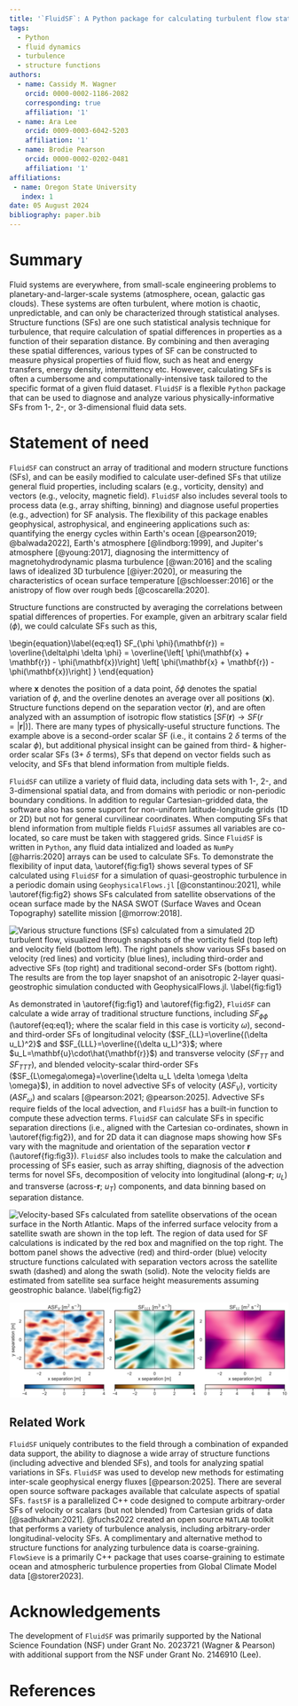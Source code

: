 ```yaml
---
title: '`FluidSF`: A Python package for calculating turbulent flow statistics'
tags:
  - Python
  - fluid dynamics
  - turbulence
  - structure functions
authors:
  - name: Cassidy M. Wagner
    orcid: 0000-0002-1186-2082
    corresponding: true
    affiliation: '1'
  - name: Ara Lee
    orcid: 0009-0003-6042-5203
    affiliation: '1'
  - name: Brodie Pearson
    orcid: 0000-0002-0202-0481
    affiliation: '1'
affiliations:
 - name: Oregon State University
   index: 1
date: 05 August 2024
bibliography: paper.bib
---
```


# Summary

Fluid systems are everywhere, from small-scale engineering problems to planetary-and-larger-scale systems (atmosphere, ocean, galactic gas clouds). These systems are often turbulent, where motion is chaotic, unpredictable, and can only be characterized through statistical analyses. Structure functions (SFs) are one such statistical analysis technique for turbulence, that require calculation of spatial differences in properties as a function of their separation distance. By combining and then averaging these spatial differences, various types of SF can be constructed to measure physical properties of fluid flow, such as heat and energy transfers, energy density, intermittency etc. However, calculating SFs is often a cumbersome and computationally-intensive task tailored to the specific format of a given fluid dataset. `FluidSF` is a flexible `Python` package that can be used to diagnose and analyze various physically-informative SFs from 1-, 2-, or 3-dimensional fluid data sets.    

# Statement of need

`FluidSF` can construct an array of traditional and modern structure functions (SFs), and can be easily modified to calculate user-defined SFs that utilize general fluid properties, including scalars (e.g., vorticity, density) and vectors (e.g., velocity, magnetic field). `FluidSF` also includes several tools to process data (e.g., array shifting, binning) and diagnose useful properties (e.g., advection) for SF analysis. The flexibility of this package enables geophysical, astrophysical, and engineering applications such as: quantifying the energy cycles within Earth's ocean [@pearson2019; @balwada2022], Earth's atmosphere [@lindborg:1999], and Jupiter's atmosphere [@young:2017], diagnosing the intermittency of magnetohydrodynamic plasma turbulence [@wan:2016] and the scaling laws of idealized 3D turbulence [@iyer:2020], or measuring the characteristics of ocean surface temperature [@schloesser:2016] or the anistropy of flow over rough beds [@coscarella:2020].   

Structure functions are constructed by averaging the correlations between spatial differences of properties. For example, given an arbitrary scalar field ($\phi$), we could calculate SFs such as this,

\begin{equation}\label{eq:eq1}
SF_{\phi \phi}(\mathbf{r}) = \overline{\delta\phi \delta \phi} = \overline{\left[ \phi(\mathbf{x} + \mathbf{r}) - \phi(\mathbf{x})\right] \left[ \phi(\mathbf{x} + \mathbf{r}) - \phi(\mathbf{x})\right] }
\end{equation}

where $\mathbf{x}$ denotes the position of a data point, $\delta \phi$ denotes the spatial variation of $\phi$, and the overline denotes an average over all positions ($\mathbf{x}$). Structure functions depend on the separation vector ($\mathbf{r}$), and are often analyzed with an assumption of isotropic flow statistics [$SF(\mathbf{r})\rightarrow SF(r=|\mathbf{r}|)$]. There are many types of physically-useful structure functions. The example above is a second-order scalar SF (i.e., it contains 2 $\delta$ terms of the scalar $\phi$), but additional physical insight can be gained from third- \& higher-order scalar SFs (3+ $\delta$ terms), SFs that depend on vector fields such as velocity, and SFs that blend information from multiple fields. 

`FluidSF` can utilize a variety of fluid data, including data sets with 1-, 2-, and 3-dimensional spatial data, and from domains with periodic or non-periodic boundary conditions. In addition to regular Cartesian-gridded data, the software also has some support for non-uniform latitude-longitude grids (1D or 2D) but not for general curvilinear coordinates. When computing SFs that blend information from multiple fields `FluidSF` assumes all variables are co-located, so care must be taken with staggered grids. Since `FluidSF` is written in `Python`, any fluid data intialized and loaded as `NumPy` [@harris:2020] arrays can be used to calculate SFs. To demonstrate the flexibility of input data, \autoref{fig:fig1} shows several types of SF calculated using `FluidSF` for a simulation of quasi-geostrophic turbulence in a periodic domain using `GeophysicalFlows.jl` [@constantinou:2021], while \autoref{fig:fig2} shows SFs calculated from satellite observations of the ocean surface made by the NASA SWOT (Surface Waves and Ocean Topography) satellite mission [@morrow:2018].

![Various structure functions (SFs) calculated from a simulated 2D turbulent flow, visualized through snapshots of the vorticity field (top left) and velocity field (bottom left). The right panels show various SFs based on velocity (red lines) and vorticity (blue lines), including third-order and advective SFs (top right) and traditional second-order SFs (bottom right). The results are from the top layer snapshot of an anisotropic 2-layer quasi-geostrophic simulation conducted with GeophysicalFlows.jl. \label{fig:fig1}](figs/fig1.png)

As demonstrated in \autoref{fig:fig1} and \autoref{fig:fig2}, `FluidSF` can calculate a wide array of traditional structure functions, including $SF_{\phi \phi}$ (\autoref{eq:eq1}; where the scalar field in this case is vorticity $\omega$), second- and third-order SFs of longitudinal velocity ($SF_{LL}=\overline{(\delta u_L)^2}$ and $SF_{LLL}=\overline{(\delta u_L)^3}$; where $u_L=\mathbf{u}\cdot\hat{\mathbf{r}}$) and transverse velocity ($SF_{TT}$ and $SF_{TTT}$), and blended velocity-scalar third-order SFs ($SF_{L\omega\omega}=\overline{\delta u_L \delta \omega \delta \omega}$), in addition to novel advective SFs  of velocity ($ASF_{V}$), vorticity ($ASF_{\omega}$) and scalars [@pearson:2021; @pearson:2025]. Advective SFs require fields of the local advection, and `FluidSF` has a built-in function to compute these advection terms. `FluidSF` can calculate SFs in specific separation directions (i.e., aligned with the Cartesian co-ordinates, shown in \autoref{fig:fig2}), and for 2D data it can diagnose maps showing how SFs vary with the magnitude and orientation of the separation vector $\mathbf{r}$ (\autoref{fig:fig3}). `FluidSF` also includes tools to make the calculation and processing of SFs easier, such as array shifting, diagnosis of the advection terms for novel SFs, decomposition of velocity into longitudinal (along-$\mathbf{r}$; $u_L$) and transverse (across-$\mathbf{r}$; $u_T$) components, and data binning based on separation distance.

![Velocity-based SFs calculated from satellite observations of the ocean surface in the North Atlantic. Maps of the inferred surface velocity from a satellite swath are shown in the top left. The region of data used for SF calculations is indicated by the red box and magnified on the top right. The bottom panel shows the advective (red) and third-order (blue) velocity structure functions calculated with separation vectors across the satellite swath (dashed) and along the swath (solid). Note the velocity fields are estimated from satellite sea surface height measurements assuming geostrophic balance. \label{fig:fig2}](figs/fig2.png)

![Maps showing the 2D spatial variation of various velocity structure functions. The left panel shows the advective velocity SF, the middle panel is the third-order velocity SF, and the right panel is the second-order velocity SF. These SFs were calculated from the same data as \autoref{fig:fig1}. \label{fig:fig3}](figs/fig3.png)

## Related Work

`FluidSF` uniquely contributes to the field through a combination of expanded data support, the ability to diagnose a wide array of structure functions (including advective and blended SFs), and tools for analyzing spatial variations in SFs. `FluidSF` was used to develop new methods for estimating inter-scale geophysical energy fluxes [@pearson:2025]. There are several open source software packages available that calculate aspects of spatial SFs. `fastSF` is a parallelized C++ code designed to compute arbitrary-order SFs of velocity or scalars (but not blended) from Cartesian grids of data [@sadhukhan:2021]. @fuchs2022 created an open source `MATLAB` toolkit that performs a variety of turbulence analysis, including arbitrary-order longitudinal-velocity SFs. A complimentary and alternative method to structure functions for analyzing turbulence data is coarse-graining. `FlowSieve` is a primarily C++ package that uses coarse-graining to estimate ocean and atmospheric turbulence properties from Global Climate Model data [@storer2023].

# Acknowledgements

The development of `FluidSF` was primarily supported by the National Science Foundation (NSF) under Grant No. 2023721 (Wagner \& Pearson) with additional support from the NSF under Grant No. 2146910 (Lee).

# References
